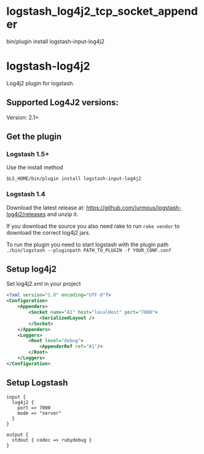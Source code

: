 # logstash_log4j2_tcp_socket_appender


bin/plugin install logstash-input-log4j2


# logstash-log4j2

Log4j2 plugin for logstash.

## Supported Log4J2 versions:
Version: 2.1+

## Get the plugin

### Logstash 1.5+

Use the install method

```$LS_HOME/bin/plugin install logstash-input-log4j2```

### Logstash 1.4

Download the latest release at: https://github.com/jurmous/logstash-log4j2/releases and unzip it.

If you download the source you also need rake to run ```rake vendor``` to download the correct log4j2 jars.

To run the plugin you need to start logstash with the plugin path `./bin/logstash --pluginpath PATH_TO_PLUGIN -f YOUR_CONF.conf`

## Setup log4j2
Set log4j2.xml in your project
```xml
<?xml version="1.0" encoding="UTF-8"?>
<Configuration>
    <Appenders>
        <Socket name="A1" host="localHost" port="7000">
            <SerializedLayout />
        </Socket>
    </Appenders>
    <Loggers>
        <Root level="debug">
            <AppenderRef ref="A1"/>
        </Root>
    </Loggers>
</Configuration>
```

## Setup Logstash

```
input {
  log4j2 {
    port => 7000
    mode => "server"
  }
}

output {
  stdout { codec => rubydebug }
}
```
